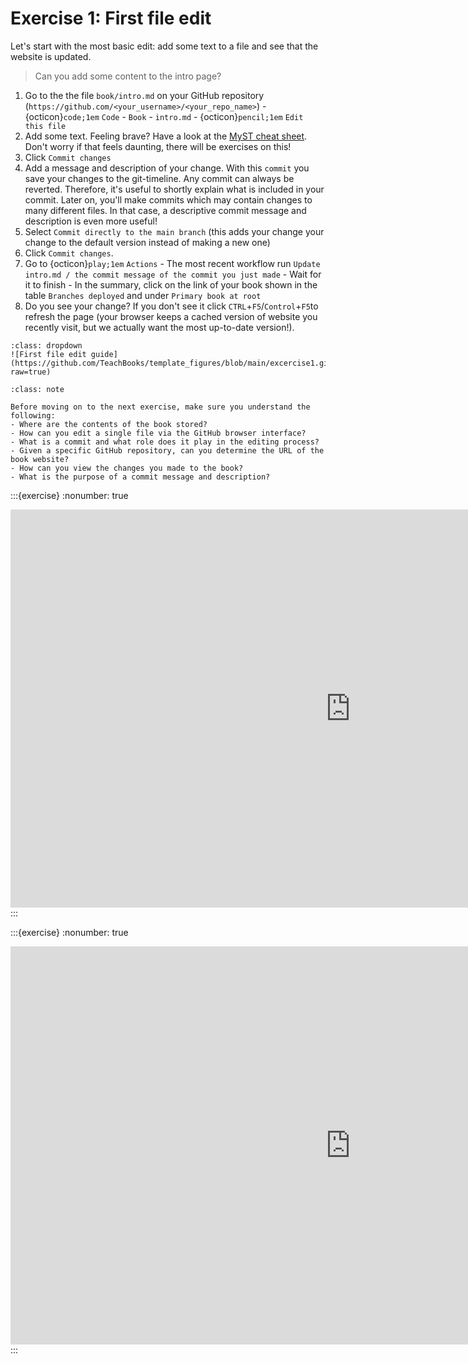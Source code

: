 # Exercise 1: First file edit

Let's start with the most basic edit: add some text to a file and see that the website is updated.

> Can you add some content to the intro page?

1. Go to the the file `book/intro.md` on your GitHub repository (`https://github.com/<your_username>/<your_repo_name>`) - {octicon}`code;1em` `Code` - `Book` - `intro.md` - {octicon}`pencil;1em` `Edit this file`
2. Add some text. Feeling brave? Have a look at the [MyST cheat sheet](https://jupyterbook.org/en/stable/reference/cheatsheet.html). Don't worry if that feels daunting, there will be exercises on this!
3. Click `Commit changes`
4. Add a message and description of your change. With this `commit` you save your changes to the git-timeline. Any commit can always be reverted. Therefore, it's useful to shortly explain what is included in your commit. Later on, you'll make commits which may contain changes to many different files. In that case, a descriptive commit message and description is even more useful!
5. Select `Commit directly to the main branch` (this adds your change your change to the default version instead of making a new one)
6. Click `Commit changes`.
7. Go to {octicon}`play;1em` `Actions` - The most recent workflow run `Update intro.md / the commit message of the commit you just made` - Wait for it to finish - In the summary, click on the link of your book shown in the table `Branches deployed` and under `Primary book at root`
8. Do you see your change? If you don't see it click `CTRL`+`F5`/`Control`+`F5`to refresh the page (your browser keeps a cached version of website you recently visit, but we actually want the most up-to-date version!).

```{hint} Watch the steps in action below
:class: dropdown
![First file edit guide](https://github.com/TeachBooks/template_figures/blob/main/excercise1.gif?raw=true)
```

```{admonition} Check your understanding
:class: note

Before moving on to the next exercise, make sure you understand the following:
- Where are the contents of the book stored?
- How can you edit a single file via the GitHub browser interface?
- What is a commit and what role does it play in the editing process?
- Given a specific GitHub repository, can you determine the URL of the book website?
- How can you view the changes you made to the book?
- What is the purpose of a commit message and description?
```
:::{exercise}
:nonumber: true
<iframe src="https://tudelft.h5p.com/content/1292493444533374767/embed" aria-label="Test your Teachbooks knowledge" width="1088" height="637" frameborder="0" allowfullscreen="allowfullscreen" allow="autoplay *; geolocation *; microphone *; camera *; midi *; encrypted-media *"></iframe><script src="https://tudelft.h5p.com/js/h5p-resizer.js" charset="UTF-8"></script>
:::

:::{exercise}
:nonumber: true
<iframe src="https://tudelft.h5p.com/content/1292493455522610637/embed" aria-label="Testing more Teachbooks knowledge" width="1088" height="637" frameborder="0" allowfullscreen="allowfullscreen" allow="autoplay *; geolocation *; microphone *; camera *; midi *; encrypted-media *"></iframe><script src="https://tudelft.h5p.com/js/h5p-resizer.js" charset="UTF-8"></script>
<style> 
    @media (prefers-color-scheme: light) {
        iframe[src*="tudelft.h5p.com"] {
            filter: invert(1); 
            background: transparent; 
            mix-blend-mode: difference;
        }
    }
</style>
:::
